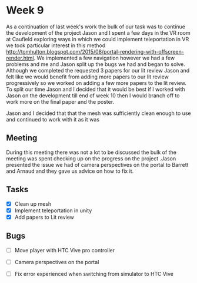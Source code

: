 # Week 9

As a continuation of last week's work the bulk of our task was to continue the development of the project Jason and I
spent a few days in the VR room at Caufield exploring ways in which we could implement teleportation in VR we took 
particular interest in this method http://tomhulton.blogspot.com/2015/08/portal-rendering-with-offscreen-render.html. 
We implemented a few navigation however we had a few problems and me and Jason split up the bugs we had and began to 
solve. Although we completed the requested 3 papers for our lit review Jason and felt like we would benefit from adding 
more papers to our lit review progressively so we worked on adding a few more papers to the lit review. To split our 
time Jason and I decided that it would be best if I worked with Jason on the development till end of week 10 then I would
branch off to work more on the final paper and the poster.

Jason and I decided that that the mesh was sufficiently clean enough to use and continued to work with it as it was

## Meeting

During this meeting there was not a lot to be discussed the bulk of the meeting was spent checking up on the progress 
on the project .Jason presented the issue we had of camera perspectives on the portal to Barrett and Arnaud and they
gave us advice on how to fix it.

## Tasks

* [x] Clean up mesh 
* [x] Implement teleportation in unity 
* [x] Add papers to Lit review

## Bugs

* [ ] Move player with HTC Vive pro controller
* [ ] Camera perspectives on the portal
* [ ] Fix error experienced when switching from simulator to HTC Vive







